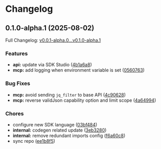 # Changelog

## 0.1.0-alpha.1 (2025-08-02)

Full Changelog: [v0.0.1-alpha.0...v0.1.0-alpha.1](https://github.com/valkyrie-sh/tsvalkyrie/compare/v0.0.1-alpha.0...v0.1.0-alpha.1)

### Features

* **api:** update via SDK Studio ([4b1a6a8](https://github.com/valkyrie-sh/tsvalkyrie/commit/4b1a6a8cccdcbe787c4f9b33a615660a455b4890))
* **mcp:** add logging when environment variable is set ([0560763](https://github.com/valkyrie-sh/tsvalkyrie/commit/0560763a33f6ed6ff7dbc4591acb9e14df82841c))


### Bug Fixes

* **mcp:** avoid sending `jq_filter` to base API ([4c90628](https://github.com/valkyrie-sh/tsvalkyrie/commit/4c90628b6b41a6ed790344fcb070833253c45e65))
* **mcp:** reverse validJson capability option and limit scope ([4a64994](https://github.com/valkyrie-sh/tsvalkyrie/commit/4a64994d7282a39b6d503fa901a9512d14d395d7))


### Chores

* configure new SDK language ([03bf484](https://github.com/valkyrie-sh/tsvalkyrie/commit/03bf48495c63843e6770d48171387c93b18ed293))
* **internal:** codegen related update ([3eb3280](https://github.com/valkyrie-sh/tsvalkyrie/commit/3eb3280bb45f73b33d34b211f2e1e2111f69cdb0))
* **internal:** remove redundant imports config ([f6a60c8](https://github.com/valkyrie-sh/tsvalkyrie/commit/f6a60c8eaef3681d5b87d728f1939aca2c2079ae))
* sync repo ([ee1b8f5](https://github.com/valkyrie-sh/tsvalkyrie/commit/ee1b8f5c2af00846e5b6ce61c0c7d8d3ebb54e2e))
